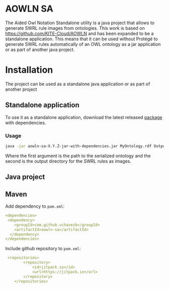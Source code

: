 # AOWLN SA

The Aided Owl Notation Standalone utility is a java project that allows to generate SWRL rule images from ontologies.
This work is based on https://github.com/KITE-Cloud/AOWLN and has been expanded to be a standalone application.
This means that it can be used without Protégé to generate SWRL rules automatically of an OWL ontology as a jar application
or as part of another java project.

# Installation

The project can be used as a standalone java application or as part of another project

## Standalone application

To use it as a standalone application, download the latest released [package](https://github.com/vChavezB/aowln-sa/packages/2014167) with dependencies. 

### Usage

```bash
java -jar aowln-sa-X.Y.Z-jar-with-dependencies.jar MyOntology.rdf OutputDir
```

Where the first argument is the path to the serialized ontology and the second is the output directory for the 
SWRL rules as images.

## Java project

## Maven

Add dependency to `pom.xml`:

```yml
<dependencies>
 <dependency>
    <groupId>com.github.vchavezb</groupId>
    <artifactId>aowln-sa</artifactId>
  </dependency>
</dependencies>
```

Include github repository to `pom.xml`:

```yml
 <repositories>
        <repository>
            <id>jitpack.io</id>
            <url>https://jitpack.io</url>
        </repository>
    </repositories>
```



